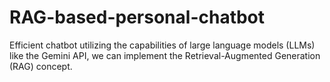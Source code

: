 # RAG-based-personal-chatbot
Efficient chatbot utilizing the capabilities of large language models (LLMs) like the Gemini API, we can implement the Retrieval-Augmented Generation (RAG) concept.
